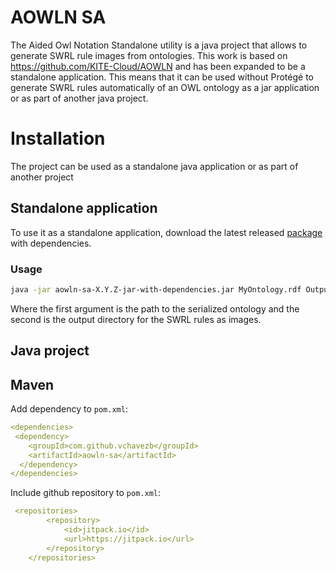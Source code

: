 # AOWLN SA

The Aided Owl Notation Standalone utility is a java project that allows to generate SWRL rule images from ontologies.
This work is based on https://github.com/KITE-Cloud/AOWLN and has been expanded to be a standalone application.
This means that it can be used without Protégé to generate SWRL rules automatically of an OWL ontology as a jar application
or as part of another java project.

# Installation

The project can be used as a standalone java application or as part of another project

## Standalone application

To use it as a standalone application, download the latest released [package](https://github.com/vChavezB/aowln-sa/packages) with dependencies. 

### Usage

```bash
java -jar aowln-sa-X.Y.Z-jar-with-dependencies.jar MyOntology.rdf OutputDir
```

Where the first argument is the path to the serialized ontology and the second is the output directory for the 
SWRL rules as images.

## Java project

## Maven

Add dependency to `pom.xml`:

```yml
<dependencies>
 <dependency>
    <groupId>com.github.vchavezb</groupId>
    <artifactId>aowln-sa</artifactId>
  </dependency>
</dependencies>
```

Include github repository to `pom.xml`:

```yml
 <repositories>
        <repository>
            <id>jitpack.io</id>
            <url>https://jitpack.io</url>
        </repository>
    </repositories>
```




